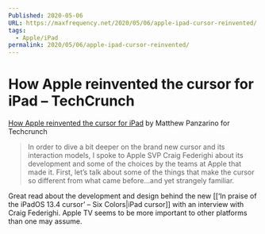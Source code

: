 ```yaml
---
Published: 2020-05-06
URL: https://maxfrequency.net/2020/05/06/apple-ipad-cursor-reinvented/
tags:
  - Apple/iPad
permalink: 2020/05/06/apple-ipad-cursor-reinvented/
---
```

# How Apple reinvented the cursor for iPad – TechCrunch

[How Apple reinvented the cursor for iPad](https://techcrunch.com/2020/05/06/how-apple-reinvented-the-cursor-for-ipad/) by Matthew Panzarino for Techcrunch

> In order to dive a bit deeper on the brand new cursor and its interaction models, I spoke to Apple SVP Craig Federighi about its development and some of the choices by the teams at Apple that made it. First, let’s talk about some of the things that make the cursor so different from what came before…and yet strangely familiar.

Great read about the development and design behind the new [[‘In praise of the iPadOS 13.4 cursor’ – Six Colors|iPad cursor]] with an interview with Craig Federighi. Apple TV seems to be more important to other platforms than one may assume.
